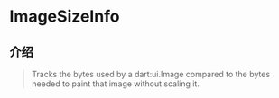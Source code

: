 # ImageSizeInfo

## 介绍

> Tracks the bytes used by a dart:ui.Image compared to the bytes needed to paint that image without scaling it.
